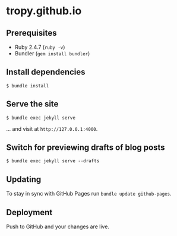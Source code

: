 # tropy.github.io

## Prerequisites

- Ruby 2.4.7 (`ruby -v`)
- Bundler (`gem install bundler`)

## Install dependencies

```
$ bundle install
```

## Serve the site

```
$ bundle exec jekyll serve
```

… and visit at `http://127.0.0.1:4000`.

## Switch for previewing drafts of blog posts

```
$ bundle exec jekyll serve --drafts
```

## Updating
To stay in sync with GitHub Pages run `bundle update github-pages`.

## Deployment
Push to GitHub and your changes are live.
